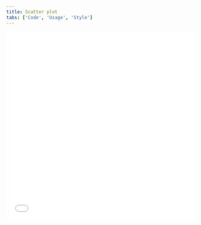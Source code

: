 ```yaml
---
title: Scatter plot
tabs: ['Code', 'Usage', 'Style']
---
```


<grid-wrapper>
<iframe height='500' scrolling='no' title='Scatter plot' src='//codepen.io/team/carbon/embed/yzLJxd/?height=300&theme-id=30962&default-tab=result&embed-version=2' frameBorder='no' allowtransparency='true' allowFullScreen={true} style='width: 100%;'>See the Pen <a href='https://codepen.io/team/carbon/pen/yzLJxd/'>Scatter plot</a> by Carbon Design System (<a href='https://codepen.io/carbon'>@carbon</a>) on <a href='https://codepen.io'>CodePen</a>.
</iframe>
</grid-wrapper>
